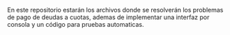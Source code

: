 En este repositorio estarán los archivos donde se resolverán los problemas de pago de deudas a cuotas, ademas de implementar una interfaz por consola y un código para pruebas automaticas.